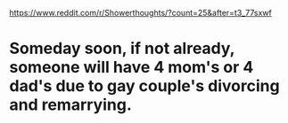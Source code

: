 https://www.reddit.com/r/Showerthoughts/?count=25&after=t3_77sxwf

# Someday soon, if not already, someone will have 4 mom's or 4 dad's due to gay couple's divorcing and remarrying.


